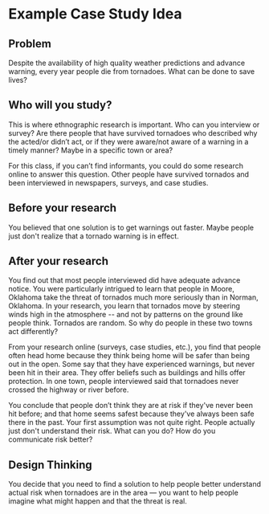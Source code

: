# Example Case Study Idea

## Problem

Despite the availability of high quality weather predictions and advance warning, every year people die from tornadoes. What can be done to save lives?

## Who will you study? 

This is where ethnographic research is important. Who can you interview or survey? Are there people that have survived tornadoes who described why the acted/or didn’t act, or if they were aware/not aware of a warning in a timely manner? Maybe in a specific town or area?

For this class, if you can’t find informants, you could do  some research online to answer this question. Other people have survived tornados and been interviewed in newspapers, surveys, and case studies.

## Before your research

You believed that one solution is to get warnings out faster. Maybe people just don't realize that a tornado warning is in effect.

## After your research

You find out that most people interviewed did have adequate advance notice. You were particularly intrigued to learn that people in Moore, Oklahoma take the threat of tornados much more seriously than in Norman, Oklahoma. In your research, you learn that tornados move by steering winds high in the atmosphere -- and not by patterns on the ground like people think. Tornados are random. So why do people in these two towns act differently?

From your research online (surveys, case studies, etc.), you find that people often head home because they think being home will be safer than being out in the open. Some say that they have experienced warnings, but never been hit in their area. They offer beliefs such as buildings and hills offer protection. In one town, people interviewed said that tornadoes never crossed the highway or river before.

You conclude that people don’t think they are at risk if they've never been hit before; and that home seems safest because they've always been safe there in the past. Your first assumption was not quite right. People actually just don't understand their risk. What can you do? How do you communicate risk better?

## Design Thinking

You decide that you need to find a solution to help people better understand actual risk when tornadoes are in the area — you want to help people imagine what might happen and that the threat is real. 







